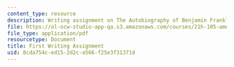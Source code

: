 ```yaml
---
content_type: resource
description: Writing assignment on The Autobiography of Benjamin Franklin.
file: https://ol-ocw-studio-app-qa.s3.amazonaws.com/courses/21h-105-american-classics-fall-2002/8cda754ced152d2ca566f25e3f31371d_am_classics_firanment_9_02.pdf
file_type: application/pdf
resourcetype: Document
title: First Writing Assignment
uid: 8cda754c-ed15-2d2c-a566-f25e3f31371d
---
```

